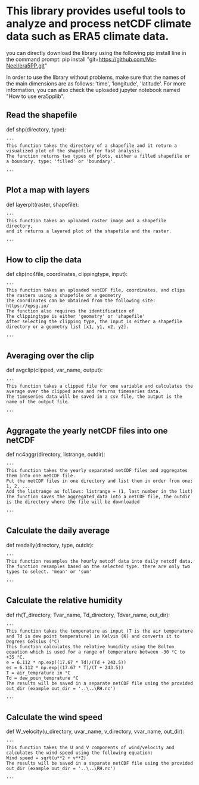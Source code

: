 # This library provides useful tools to analyze and process netCDF climate data such as ERA5 climate data.
you can directly download the library using the following pip install line in the command prompt:
pip install "git+https://github.com/Mo-Neel/era5PP.git"

In  order to use the library without problems, make sure that the names of the main dimensions are as follows: 'time', 'longitude', 'latitude'.
For more information, you can also check the  uploaded jupyter notebook named "How to use era5pplib".

## Read the shapefile

def shp(directory, type):
    
    '''
    This function takes the directory of a shapefile and it return a visualized plot of the shapefile for fast analysis.
    The function returns two types of plots, either a filled shapefile or a boundary. type: 'filled' or 'boundary'.

    '''
    
## Plot a map with layers

def layerplt(raster, shapefile):
    
    '''
    This function takes an uploaded raster image and a shapefile directory, 
    and it returns a layered plot of the shapefile and the raster.

    '''

## How to clip the data

def clip(nc4file, coordinates, clippingtype, input):

    '''
    This function takes an uploaded netCDF file, coordinates, and clips the rasters using a shapefile or a geometry  
    The coordinates can be obtained from the following site: https://epsg.io/
    The function also requires the identification of 
    The clippingtype is either 'geometry' or 'shapefile'
    After selecting the clipping type, the input is either a shapefile directory or a geometry list [x1, y1, x2, y2].
    
    '''

## Averaging over the clip

def avgclip(clipped, var_name, output):

    '''
    This function takes a clipped file for one variable and calculates the average over the clipped area and returns timeseries data.
    The timeseries data will be saved in a csv file, the output is the name of the output file.
    
    '''


## Aggragate the yearly netCDF files into one netCDF

def nc4aggr(directory, listrange, outdir):

    '''
    This function takes the yearly separated netCDF files and aggregates them into one netCDF file. 
    Put the netCDF files in one directory and list them in order from one: 1, 2, ...
    Add the listrange as follows: listrange = (1, last number in the list)
    The function saves the aggregated data into a netCDF file, the outdir is the directory where the file will be downloaded

    '''

## Calculate the daily average

def resdaily(directory, type,  outdir):

    '''
    This function resamples the hourly netcdf data into daily netcdf data.
    The function resamples based on the selected type. there are only two types to select. 'mean' or 'sum'

    '''

## Calculate the relative humidity
    
def rh(T_directory, Tvar_name, Td_directory, Tdvar_name, out_dir):
    
    '''
    This function takes the temperature as input (T is the air temperature and Td is dew point temperature) in Kelvin (K) and converts it to Degrees Celsius (°C)  
    This function calculates the relative humidity using the Bolton equation which is used for a range of temperature between -30 °C to +35 °C.
    e = 6.112 * np.exp((17.67 * Td)/(Td + 243.5))
    es = 6.112 * np.exp((17.67 * T)/(T + 243.5))
    T = air_temprature in °C
    Td = dew_poin_temprature °C
    The results will be saved in a separate netCDF file using the provided out_dir (example out_dir = '..\..\RH.nc')
    
    '''

## Calculate the wind speed

def W_velocity(u_directory, uvar_name, v_directory, vvar_name, out_dir):
    
    '''
    This function takes the U and V components of wind/velocity and calculates the wind speed using the following equation:
    Wind speed = sqrt(u**2 + v**2)
    The results will be saved in a separate netCDF file using the provided out_dir (example out_dir = '..\..\RH.nc')
  
    '''
